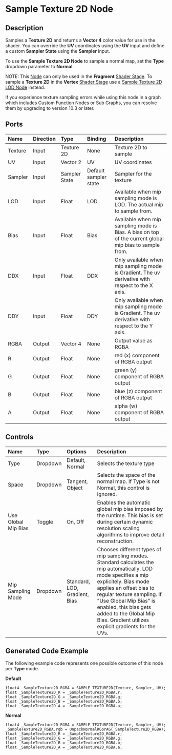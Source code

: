 # Sample Texture 2D Node

## Description

Samples a **Texture 2D** and returns a **Vector 4** color value for use in the shader. You can override the **UV** coordinates using the **UV** input and define a custom **Sampler State** using the **Sampler** input.

To use the **Sample Texture 2D Node** to sample a normal map, set the **Type** dropdown parameter to **Normal**.

NOTE: This [Node](Node.md) can only be used in the **Fragment** [Shader Stage](Shader-Stage.md). To sample a **Texture 2D** in the **Vertex** [Shader Stage](Shader-Stage.md) use a [Sample Texture 2D LOD Node](Sample-Texture-2D-LOD-Node.md) instead.

If you experience texture sampling errors while using this node in a graph which includes Custom Function Nodes or Sub Graphs, you can resolve them by upgrading to version 10.3 or later.

## Ports

| Name        | Direction           | Type  | Binding | Description |
|:------------ |:-------------|:-----|:---|:---|
| Texture | Input | Texture 2D  | None | Texture 2D to sample |
| UV      | Input | Vector 2    |   UV  | UV coordinates |
| Sampler | Input | Sampler State | Default sampler state | Sampler for the texture |
| LOD | Input | Float | LOD | Available when mip sampling mode is LOD. The actual mip to sample from. |
| Bias | Input | Float | Bias | Available when mip sampling mode is Bias. A bias on top of the current global mip bias to sample from. |
| DDX | Input | Float | DDX | Only available when mip sampling mode is Gradient. The uv derivative with respect to the X axis. |
| DDY | Input | Float | DDY | Only available when mip sampling mode is Gradient. The uv derivative with respect to the Y axis. |
| RGBA  | Output    | Vector 4  | None  | Output value as RGBA |
| R     | Output    | Float     | None  | red (x) component of RGBA output |
| G     | Output    | Float     | None  | green (y) component of RGBA output |
| B     | Output    | Float     | None  | blue (z) component of RGBA output |
| A     |   Output  | Float     | None | alpha (w) component of RGBA output |

## Controls

| Name                     | Type     | Options         | Description |
|:------------------------ |:---------|:----------------|:-------------------------|
|  Type                    | Dropdown | Default, Normal | Selects the texture type |
|  Space                   | Dropdown | Tangent, Object | Selects the space of the normal map. If Type is not Normal, this control is ignored. |
|  Use Global Mip Bias  | Toggle   | On, Off         | Enables the automatic global mip bias imposed by the runtime. This bias is set during certain dynamic resolution scaling algorithms to improve detail reconstruction. |
|  Mip Sampling Mode  | Dropdown   | Standard, LOD, Gradient, Bias | Chooses different types of mip sampling modes. Standard calculates the mip automatically. LOD mode specifies a mip explicitely. Bias mode applies an offset bias to regular texture sampling. If "Use Global Mip Bias" is enabled, this bias gets added to the Global Mip Bias. Gradient utilizes explicit gradients for the UVs. |

## Generated Code Example

The following example code represents one possible outcome of this node per **Type** mode.

**Default**

```
float4 _SampleTexture2D_RGBA = SAMPLE_TEXTURE2D(Texture, Sampler, UV);
float _SampleTexture2D_R = _SampleTexture2D_RGBA.r;
float _SampleTexture2D_G = _SampleTexture2D_RGBA.g;
float _SampleTexture2D_B = _SampleTexture2D_RGBA.b;
float _SampleTexture2D_A = _SampleTexture2D_RGBA.a;
```

**Normal**

```
float4 _SampleTexture2D_RGBA = SAMPLE_TEXTURE2D(Texture, Sampler, UV);
_SampleTexture2D_RGBA.rgb = UnpackNormalRGorAG(_SampleTexture2D_RGBA);
float _SampleTexture2D_R = _SampleTexture2D_RGBA.r;
float _SampleTexture2D_G = _SampleTexture2D_RGBA.g;
float _SampleTexture2D_B = _SampleTexture2D_RGBA.b;
float _SampleTexture2D_A = _SampleTexture2D_RGBA.a;
```
